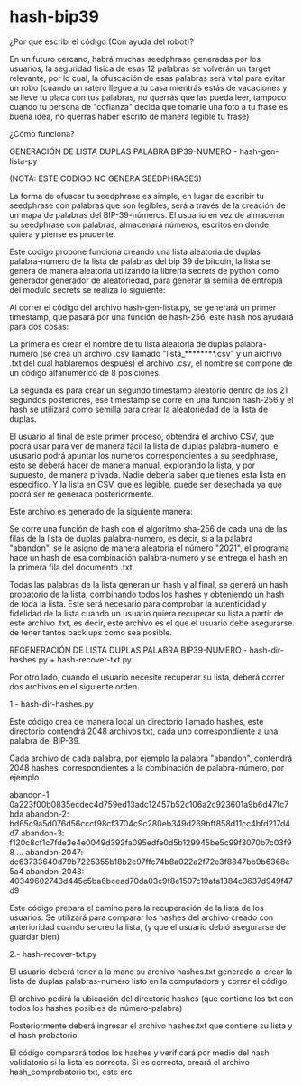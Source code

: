 # hash-bip39

¿Por que escribí el código (Con ayuda del robot)?

En un futuro cercano, habrá muchas seedphrase generadas por los usuarios, la seguridad fisica de esas 12 palabras se volverán un target relevante, por lo cual, la ofuscación de esas palabras será vital para evitar un robo (cuando un ratero llegue a tu casa mientrás estás de vacaciones y se lleve tu placa con tus palabras, no querrás que las pueda leer, tampoco cuando tu persona de "cofianza" decida que tomarle una foto a tu frase es buena idea, no querras haber escrito de manera legible tu frase) 

¿Cómo funciona?

GENERACIÓN DE LISTA DUPLAS PALABRA BIP39-NUMERO - hash-gen-lista-py

(NOTA: ESTE CODIGO NO GENERA SEEDPHRASES)

La forma de ofuscar tu seedphrase es simple, en lugar de escribir tu seedphrase con palabras que son legibles, será a través de la creación de un mapa de palabras del BIP-39-números. El usuario en vez de almacenar su seedphrase con palabras, almacenará números, escritos en donde quiera y piense es prudente.

Este codigo propone funciona creando una lista aleatoria de duplas palabra-numero de la lista de palabras del bip 39 de bitcoin, la lista se genera de manera aleatoria utilizando la libreria secrets de python como generador generador de aleatoriedad, para generar la semilla de entropía del modulo secrets se realiza lo siguiente:

Al correr el código del archivo hash-gen-lista.py, se generará un primer timestamp, que pasará por una función de hash-256, este hash nos ayudará para dos cosas:

La primera es crear el nombre de tu lista aleatoria de duplas palabra-numero (se crea un archivo .csv llamado "lista_********.csv" y un archivo .txt del cual hablaremos después) el archivo .csv, el nombre se compone de un código alfanumérico de 8 posiciones.

La segunda es para crear un segundo timestamp aleatorio dentro de los 21 segundos posteriores, ese timestamp se corre en una función hash-256 y el hash se utilizará como semilla para crear la aleatoriedad de la lista de duplas.

El usuario al final de este primer proceso, obtendrá el archivo CSV, que podrá usar para ver de manera fácil la lista de duplas palabra-numero, el ususario podrá apuntar los numeros correspondientes a su seedphrase, esto se deberá hacer de manera manual, explorando la lista, y por supuesto, de manera privada. Nadie debería saber que tienes esta lista en especifico. Y la lista en CSV, que es legible, puede ser desechada ya que podrá ser re generada posteriormente.

Este archivo es generado de la siguiente manera:

Se corre una función de hash con el algoritmo sha-256 de cada una de las filas de la lista de duplas palabra-numero, es decir, si a la palabra "abandon", se le asigno de manera aleatoria el número "2021", el programa hace un hash de esa combinación palabra-numero y se entrega el hash en la primera fila del documento .txt,

Todas las palabras de la lista generan un hash y al final, se generá un hash probatorio de la lista, combinando todos los hashes y obteniendo un hash de toda la lista. Este será necesario para comprobar la autenticidad y fidelidad de la lista cuando un usuario quiera recuperar su lista a partir de este archivo .txt, es decir, este archivo es el que el usuario debe asegurarse de tener tantos back ups como sea posible.

REGENERACIÓN DE LISTA DUPLAS PALABRA BIP39-NUMERO - hash-dir-hashes.py + hash-recover-txt.py

Por otro lado, cuando el usuario necesite recuperar su lista, deberá correr dos archivos en el siguiente orden. 

1.- hash-dir-hashes.py

Este código crea de manera local un directorio llamado hashes, este directorio contendrá 2048 archivos txt, cada uno correspondiente a una palabra del BIP-39.

Cada archivo de cada palabra, por ejemplo la palabra "abandon", contendrá 2048 hashes, correspondientes a la combinación de palabra-número, por ejemplo

abandon-1: 0a223f00b0835ecdec4d759ed13adc12457b52c106a2c923601a9b6d47fc7bda
abandon-2: bd65c9a5d076d56cccf98cf3704c9c280eb349d269bff858d11cc4bfd217d4d7
abandon-3: f120c8cf1c7fde3e4e0049d392fa095edfe0d5b129945be5c99f3070b7c03f98
...
abandon-2047: dc63733649d79b7225355b18b2e97ffc74b8a022a2f72e3f8847bb9b6368e5a4
abandon-2048: 40349602743d445c5ba6bcead70da03c9f8e1507c19afa1384c3637d949f47d9

Este código prepara el camino para la recuperación de la lista de los usuarios. Se utilizará para comparar los hashes del archivo creado con anterioridad cuando se creo la lista, (y que el usuario debió asegurarse de guardar bien)

2.- hash-recover-txt.py

El usuario deberá tener a la mano su archivo hashes.txt generado al crear la lista de duplas palabras-numero listo en la computadora y correr el código.

El archivo pedirá la ubicación del directorio hashes (que contiene los txt con todos los hashes posibles de número-palabra)

Posteriormente deberá ingresar el archivo hashes.txt que contiene su lista y el hash probatorio.

El código comparará todos los hashes y verificará por medio del hash validatorio si la lista es correcta. Si es correcta, creará el archivo hash_comprobatorio.txt, este arc
